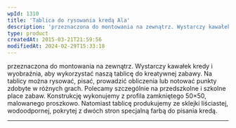 ```yaml
---
wpId: 1310
title: 'Tablica do rysowania kredą Ala'
description: 'przeznaczona do montowania na zewnątrz. Wystarczy kawałek kredy i wyobraźnia, aby wykorzystać naszą tablicę do kreatywnej zabawy. Na tablicy można rysować, pisać, prowadzić obliczenia lub notować punkty zdobyte w różnych grach. Polecamy szczególnie na przedszkolne i szkolne place zabaw. Konstrukcję wykonujemy z profila zamkniętego 50&#215;50, malowanego proszkowo. Natomiast tablicę produkujemy ze sklejki liściastej, wodoodpornej, pokrytej ...'
type: product
createdAt: 2015-03-21T21:59:56
modifiedAt: 2024-02-29T15:33:18
---
```



przeznaczona do montowania na zewnątrz. Wystarczy kawałek kredy i wyobraźnia, aby wykorzystać naszą tablicę do kreatywnej zabawy. Na tablicy można rysować, pisać, prowadzić obliczenia lub notować punkty zdobyte w różnych grach. Polecamy szczególnie na przedszkolne i szkolne place zabaw. Konstrukcję wykonujemy z profila zamkniętego 50×50, malowanego proszkowo. Natomiast tablicę produkujemy ze sklejki liściastej, wodoodpornej, pokrytej z dwóch stron specjalną farbą do pisania kredą.

* * *